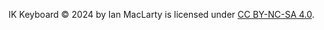 IK Keyboard © 2024 by Ian MacLarty is licensed under [CC BY-NC-SA 4.0](http://creativecommons.org/licenses/by-nc-sa/4.0/).
